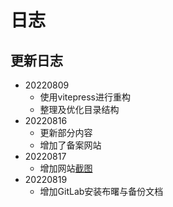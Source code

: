 # 日志

## 更新日志
- 20220809
  - 使用vitepress进行重构
  - 整理及优化目录结构
- 20220816
  - 更新部分内容
  - 增加了备案网站
- 20220817
  - 增加网站[截图](./public/resources/web_shotcut.png)
- 20220819
  - 增加GitLab安装布曙与备份文档
